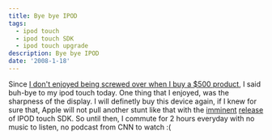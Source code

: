 ```yaml
---
title: Bye bye IPOD
tags:
  - ipod touch
  - ipod touch SDK
  - ipod touch upgrade
description: Bye bye IPOD
date: '2008-1-18'
---
```


Since [I don't enjoyed being screwed over when I buy a $500 product][0], I said buh-bye to my ipod touch today. One thing that I enjoyed, was the sharpness of the display. I will definetly buy this device again, if I knew for sure that, Apple will not pull another stunt like that with the [imminent][1] [release ][2]of IPOD touch SDK. So until then, I commute for 2 hours everyday with no music to listen, no podcast from CNN to watch :(


[0]: http://www.apple.com/pr/library/2008/01/15touch.html
[1]: http://www.downloadsquad.com/2007/10/17/iphone-and-ipod-touch-sdk-coming-in-february/
[2]: http://www.tuaw.com/2007/10/17/apple-we-plan-to-have-an-iphone-sdk-in-developers-hands-in-fe/